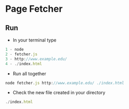 # Page Fetcher

## Run 
- In your terminal type 

```javascript
1 - node 
2 - fetcher.js
3 - http://www.example.edu/
4 - ./index.html
```
- Run all together
```javascript 
node fetcher.js http://www.example.edu/ ./index.html 
```
- Check the new file created in your directory
```javascript 
./index.html 
```

